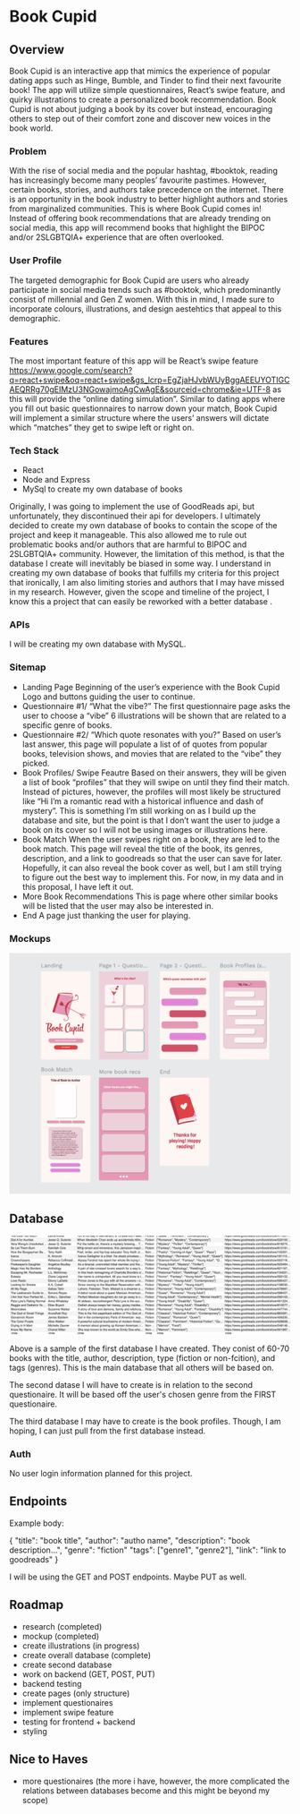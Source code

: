 # Book Cupid


## Overview 

Book Cupid is an interactive app that mimics the experience of popular dating apps such as Hinge, Bumble, and Tinder to find their next favourite book! The app will utilize simple questionnaires, React’s swipe feature, and quirky illustrations to create a personalized book recommendation. Book Cupid is not about judging a book by its cover but instead, encouraging others to step out of their comfort zone and discover new voices in the book world.


### Problem

With the rise of social media and the popular hashtag, #booktok, reading has increasingly become many peoples’ favourite pastimes. However, certain books, stories, and authors take precedence on the internet. There is an opportunity in the book industry to better highlight authors and stories from marginalized communities. This is where Book Cupid comes in! Instead of offering book recommendations that are already trending on social media, this app will recommend books that highlight the BIPOC and/or 2SLGBTQIA+ experience that are often overlooked.

### User Profile
The targeted demographic for Book Cupid are users who already participate in social media trends such as #booktok, which predominantly consist of millennial and Gen Z women. With this in mind, I made sure to incorporate colours, illustrations, and design aestehtics that appeal to this demographic. 

### Features

The most important feature of this app will be React’s swipe feature https://www.google.com/search?q=react+swipe&oq=react+swipe&gs_lcrp=EgZjaHJvbWUyBggAEEUYOTIGCAEQRRg70gEIMzU3NGowajmoAgCwAgE&sourceid=chrome&ie=UTF-8  as this will provide the “online dating simulation”. Similar to dating apps where you fill out basic questionnaires to narrow down your match, Book Cupid will implement a similar structure where the users’ answers will dictate which “matches” they get to swipe left or right on. 

### Tech Stack

- React 
- Node and Express
- MySql to create my own database of books

Originally, I was going to implement the use of GoodReads api, but unfortunately, they discontinued their api for developers. I ultimately decided to create my own database of books to contain the scope of the project and keep it manageable. This also allowed me to rule out problematic books and/or authors that are harmful to  BIPOC and 2SLGBTQIA+ community. However, the limitation of this method, is that the database I create will inevitably be biased in some way. I understand in creating my own database of books that fulfills my criteria for this project that ironically, I am also limiting stories and authors that I may have missed in my research. However,  given the scope and timeline of the project, I know this a project that can easily be reworked with a better database .

### APIs

I will be creating my own database with MySQL.

### Sitemap
* Landing Page
    Beginning of the user’s experience with the Book Cupid Logo and buttons guiding the user to continue.
* Questionnaire #1/ “What the vibe?”
    The first questionnaire page asks the user to choose a “vibe”
    6 illustrations will be shown that are related to a specific genre of books.
* Questionnaire #2/ “Which quote resonates with you?”
    Based on user’s last answer, this page will populate a list of of quotes from popular books, television shows, and movies that are related to the “vibe” they picked.
* Book Profiles/ Swipe Feautre
    Based on their answers, they will be given a list of book “profiles” that they will swipe on until they find their match.
    Instead of pictures, however, the profiles will most likely be structured like “Hi I’m a romantic read with a historical influence and dash of mystery”. This is something I’m still working on as I build up the database and site, but the point is that I don’t want the user to judge a book on its cover so I will not be using images or illustrations here.
* Book Match
    When the user swipes right on a book, they are led to the book match.
    This page will reveal the title of the book, its genres, description, and a link to goodreads so that the user can save for later. Hopefully, it can also reveal the book cover as well, but I am still trying to figure out the best way to implement this. For now, in my data and in this proposal, I have left it out.
* More Book Recommendations
    This is page where other similar books will be listed that the user may also be interested in. 
* End
    A page just thanking the user for playing.

### Mockups

![mockup of app](<public/assets/Images/Screenshot 2024-07-06 at 2.30.16 PM.png>)

## Database
![sample of data created](<src/assets/Images/Screenshot 2024-07-06 at 2.36.52 PM.png>)

Above is a sample of the first database I have created. They conist of 60-70 books with the title, author, description, type (fiction or non-fcition), and tags (genres). This is the main database that all others will be based on.

The second datase I will have to create is in relation to the second questionaire. It will be based off the user's chosen genre from the FIRST questionaire.

The third database I may have to create is the book profiles. Though, I am hoping, I can just pull from the first database instead.


### Auth

No user login information planned for this project.

## Endpoints 

 Example body:

{
    "title": "book title",
    "author": "autho name",
    "description": "book description...",
    "genre": "fiction"
    "tags": ["genre1", "genre2"],
    "link": "link to goodreads"
}

I will be using the GET and POST endpoints.
Maybe PUT as well. 

## Roadmap
- research (completed)
- mockup (completed)
- create illustrations (in progress)
- create overall database (complete)
- create second database 
- work on backend (GET, POST, PUT) 
- backend testing
- create pages (only structure)
- implement questionaires
- implement swipe feature
- testing for frontend + backend
- styling


## Nice to Haves 
- more questionaires (the more i have, however, the more complicated the relations between databases become and this might be beyond my scope)


